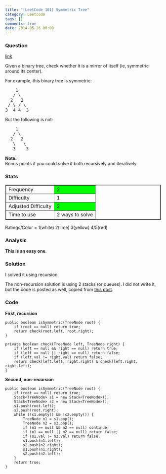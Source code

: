 ```yaml
---
title: "[LeetCode 101] Symmetric Tree"
category: Leetcode
tags: []
comments: true
date: 2014-05-26 00:00
---
```



### Question

[link](https://oj.leetcode.com/problems/symmetric-tree/)

<div class="question-content">
            <p></p><p>Given a binary tree, check whether it is a mirror of itself (ie, symmetric around its center).</p>

<p>
For example, this binary tree is symmetric:
</p><pre>    1
   / \
  2   2
 / \ / \
3  4 4  3
</pre>
<p></p>
<p>
But the following is not:<br>
</p><pre>    1
   / \
  2   2
   \   \
   3    3
</pre>
<p></p>

<p>
<b>Note:</b><br>
Bonus points if you could solve it both recursively and iteratively.
</p>
</div>

### Stats

<table border="2">
	<tr>
		<td>Frequency</td>
		<td bgcolor="lime">2</td>
	</tr>
	<tr>
		<td>Difficulty</td>
		<td bgcolor="white">1</td>
	</tr>
	<tr>
		<td>Adjusted Difficulty</td>
		<td bgcolor="lime">2</td>
	</tr>
	<tr>
		<td>Time to use</td>
		<td bgcolor="white">2 ways to solve</td>
	</tr>
</table>

Ratings/Color = 1(white) 2(lime) 3(yellow) 4/5(red)

### Analysis

**This is an easy one**.

### Solution

I solved it using recursion.

The non-recursion solution is using 2 stacks (or queues). I did not write it, but the code is posted as well, copied from [this post](https://oj.leetcode.com/discuss/456/recusive-solution-symmetric-optimal-solution-inordertraversal).

### Code

**First, recursion**

    public boolean isSymmetric(TreeNode root) {
        if (root == null) return true;
        return check(root.left, root.right);
    }

    private boolean check(TreeNode left, TreeNode right) {
        if (left == null && right == null) return true;
        if (left == null || right == null) return false;
        if (left.val != right.val) return false;
        return check(left.left, right.right) & check(left.right, right.left);
    }

**Second, non-recursion**

    public boolean isSymmetric(TreeNode root) {
        if (root == null) return true;
        Stack<TreeNode> s1 = new Stack<TreeNode>();
        Stack<TreeNode> s2 = new Stack<TreeNode>();
        s1.push(root.left);
        s2.push(root.right);
        while (!s1.empty() && !s2.empty()) {
            TreeNode n1 = s1.pop();
            TreeNode n2 = s2.pop();
            if (n1 == null && n2 == null) continue;
            if (n1 == null || n2 == null) return false;
            if (n1.val != n2.val) return false;
            s1.push(n1.left);
            s2.push(n2.right);
            s1.push(n1.right);
            s2.push(n2.left);
        }
        return true;
    }
